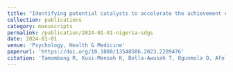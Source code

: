 ```yaml
---
title: "Identifying potential catalysts to accelerate the achievement of Sustainable Development Goals (SDGs) among adolescents living in Nigeria"
collection: publications
category: manuscripts
permalink: /publication/2024-01-01-nigeria-sdgs
date: 2024-01-01
venue: 'Psychology, Health & Medicine'
paperurl: 'https://doi.org/10.1080/13548506.2023.2289476'
citation: 'Tamambang R, Kusi-Mensah K, Bella-Awusah T, Ogunmola O, Afolayan A, Toska E, Hertzog L, Rudgard WE, Evans R, Omigbodun O (2024) Identifying potential catalysts to accelerate the achievement of Sustainable Development Goals (SDGs) among adolescents living in Nigeria. Psychology, Health & Medicine.'
---
```

